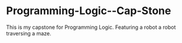 # Programming-Logic--Cap-Stone
This is my capstone for Programming Logic. Featuring a robot a robot traversing a maze.
